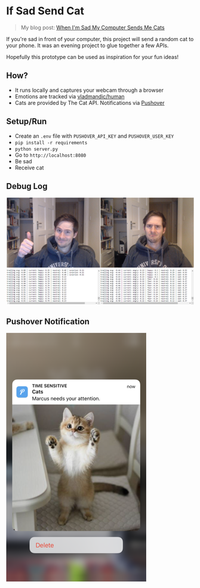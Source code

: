 # If Sad Send Cat
> My blog post: [When I'm Sad My Computer Sends Me Cats](https://healeycodes.com/when-im-sad-my-computer-sends-me-a-cat)

If you're sad in front of your computer, this project will send a random cat to your phone. It was an evening project to glue together a few APIs.

Hopefully this prototype can be used as inspiration for your fun ideas!

## How?
- It runs locally and captures your webcam through a browser
- Emotions are tracked via [vladmandic/human](https://github.com/vladmandic/human)
- Cats are provided by The Cat API. Notifications via [Pushover](https://pushover.net/)

## Setup/Run

- Create an `.env` file with `PUSHOVER_API_KEY` and `PUSHOVER_USER_KEY` 
- `pip install -r requirements`
- `python server.py`
- Go to `http://localhost:8080`
- Be sad
- Receive cat

## Debug Log

![Side by side comparison of the debug log when I'm happy vs. when I'm sad.](https://github.com/healeycodes/if-sad-send-cat/blob/main/web/happysad.png)

## Pushover Notification

![A notification on my phone of "Marcus", a cat, who "needs my attention".](https://github.com/healeycodes/if-sad-send-cat/blob/main/web/catalert2.png)

